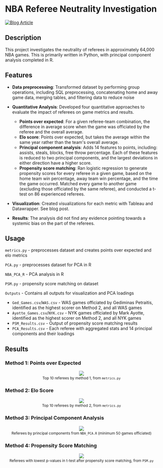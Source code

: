 # NBA Referee Neutrality Investigation

[![Blog Article](https://img.shields.io/badge/blog-article-brightgreen?link=https%3A%2F%2Fblakelaw.github.io%2Fprojects%2F1_project%2F)](https://blakelaw.dev/portfolio/nba-referee/)

## Description

This project investigates the neutrality of referees in approximately 64,000 NBA games. This is primarily written in Python, with principal component analysis completed in R.

## Features

- **Data preprocessing**: Transformed dataset by performing group operations, including SQL preprocessing, concatenating home and away game data, merging tables, and filtering data to reduce noise
- **Quantitative Analysis**: Developed four quantitative approaches to evaluate the impact of referees on game metrics and results.
  - **Points over expected**: For a given referee-team combination, the difference in average score when the game was officiated by the referee and the overall average.
  - **Elo score**: Points over expected, but takes the average within the same year rather than the team's overall average. 
  - **Principal component analysis**: Adds 14 features to points, including: assists, steals, blocks, free throw percentage. Each of these features is reduced to two principal components, and the largest deviations in either direction have a higher score.
  - **Propensity score matching**: Ran logistic regression to generate propensity scores for every referee in a given game, based on the home team win percentage, away team win percentage, and the time the game occurred. Matched every game to another game (excluding those officiated by the same referee), and conducted a t-test on 86 experienced referees.


- **Visualization**: Created visualizations for each metric with Tableau and Datawrapper. See blog post.

- **Results**: The analysis did not find any evidence pointing towards a systemic bias on the part of the referees.

## Usage

`metrics.py` - preprocesses dataset and creates points over expected and elo metrics

`PCA.py` - preprocesses dataset for PCA in R

`NBA_PCA_R` - PCA analysis in R

`PSM.py` - propensity score matching on dataset

`Outputs` - Contains all outputs for visualization and PCA loadings

- `Ged_Games.csv`/`WAS.csv` - WAS games officiated by Gediminas Petraitis, identified as the highest scorer on Method 2, and all WAS games
- `Ayotte_Games.csv`/`NYK.csv` - NYK games officiated by Mark Ayotte, identified as the highest scorer on Method 2, and all NYK games
- `PSM_Results.csv` - Output of propensity score matching results
- `PCA_Results.csv` - Each referee with aggregated stats and 14 principal components and their loadings

## Results

### Method 1: Points over Expected



<p align="center">
  <img src="https://i.imgur.com/n3HdVg1.png">
  <br>
  <span style="font-size: 12px;">Top 10 referees by method 1, from <code>metrics.py</code></span>
</p>

### Method 2: Elo Score



<p align="center">
  <img src="https://i.imgur.com/Wp5WuTQ.png">
  <br>
  <span style="font-size: 12px;">Top 10 referees by method 2, from <code>metrics.py</code></span>
</p>

### **Method 3: Principal Component Analysis**



<p align="center">
  <img src="https://i.imgur.com/gE6uQh4.png">
  <br>
  <span style="font-size: 12px;">Referees by principal components from <code>NBA_PCA.R</code> (minimum 50 games officiated)</span>
</p>

### **Method 4: Propensity Score Matching**



<p align="center">
  <img src="https://i.imgur.com/dMFkEsF.png">
  <br>
  <span style="font-size: 12px;">Referees with lowest p-values in t-test after propensity score matching, from <code>PSM.py</code></span>
</p>
